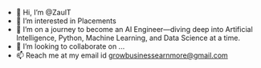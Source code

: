 - 👋 Hi, I’m @ZaulT
- 👀 I’m interested in Placements
- 🌱 I’m on a journey to become an AI Engineer—diving deep into Artificial Intelligence, Python, Machine Learning, and Data Science at a time.
- 💞️ I’m looking to collaborate on ...
- 📫 Reach me at my email id growbusinessearnmore@gmail.com

<!---
ZaulTyt/ZaulTyt is a ✨ special ✨ repository because its `README.md` (this file) appears on your GitHub profile.
You can click the Preview link to take a look at your changes.
--->
